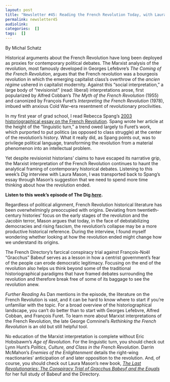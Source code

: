 ```yaml
---
layout: post
title: "Newsletter #45: Reading the French Revolution Today, with Laura Mason"
permalink: newsletter45
audiolink: 
categories:  []
tags:  []
---
```


By Michal Schatz

Historical arguments about the French Revolution have long been deployed as proxies for contemporary political debates. The Marxist analysis of the revolution, most famously developed in Georges Lefebvre’s *The Coming of the French Revolution*, argues that the French revolution was a bourgeois revolution in which the emerging capitalist class’s overthrow of the *ancien régime* ushered in capitalist modernity. Against this “social interpretation,” a large body of “revisionist” (read: liberal) interpretations arose, first popularized by Alfred Cobban’s *The Myth of the French Revolution* (1955) and canonized by François Furet’s *Interpreting the French Revolution* (1978), imbued with anxious Cold War–era resentment of revolutionary proclivities. 

In my first year of grad school, I read Rebecca Spang’s [2003 historiographical essay on the French Revolution](https://academic.oup.com/ahr/article-abstract/108/1/119/22559?redirectedFrom=PDF). Spang wrote her article at the height of the “linguistic turn,” a trend owed largely to Furet’s work, which purported to put politics (as opposed to class struggle) at the center of the revolution’s history. What it really did, as Spang points out, was to privilege political language, transforming the revolution from a material phenomenon into an intellectual problem. 

Yet despite revisionist historians’ claims to have escaped its narrative grip, the Marxist interpretation of the French Revolution continues to haunt the analytical framing of contemporary historical debates. Listening to this week’s *Dig* interview with Laura Mason, I was transported back to Spang’s essay through Mason’s suggestion that we need to spend more time thinking about how the revolution ended. 

**Listen to this week’s episode of The Dig ***[here](https://thedigradio.com/podcast/conspiracy-of-equals-w-laura-mason/)***.**

Regardless of political alignment, French Revolution historical literature has been overwhelmingly preoccupied with origins. Deviating from twentieth-century histories’ focus on the early stages of the revolution and the Jacobin terror, Mason argues that today, in the face of debstabilizing democracies and rising fascism, the revolution’s collapse may be a more productive historical reference. During the interview, I found myself wondering whether looking at how the revolution ended might change how we understand its origins.

The French Directory’s farcical conspiracy trial against François-Noël “Gracchus” Babeuf serves as a lesson in how a centrist government’s fear of the people can erode democratic legitimacy. Focusing on the end of the revolution also helps us think beyond some of the traditional historiographical paradigms that have framed debates surrounding the revolution and therefore break free of some of its baggage to see the revolution anew. 

*Further Reading*
As Dan mentions in the episode, the literature on the French Revolution is vast, and it can be hard to know where to start if you’re unfamiliar with the topic. For a broad overview of the historiographical landscape, you can’t do better than to start with Georges Lefebvre, Alfred Cobban, and François Furet. To learn more about Marxist interpretations of the French Revolution, the late George Comninel’s *Rethinking the French Revolution* is an old but still helpful tool. 

No education of the Marxist interpretation is complete without Eric Hobsbawm’s *Age of Revolution*. For the linguistic turn, you should check out Lynn Hunt’s *Politics, Culture, and Class in the French Revolution*. Darrin McMahon’s *Enemies of the Enlightenment* details the right-wing reactionaries’ anticipation of and later opposition to the revolution. And, of course, you should check out Laura Mason’s new book, *[The Last Revolutionaries: The Conspiracy Trial of Gracchus Babeuf and the Equals](https://yalebooks.co.uk/page/detail/the-last-revolutionaries/?k=9780300259551)* for her full study of Babeuf and the Directory.



